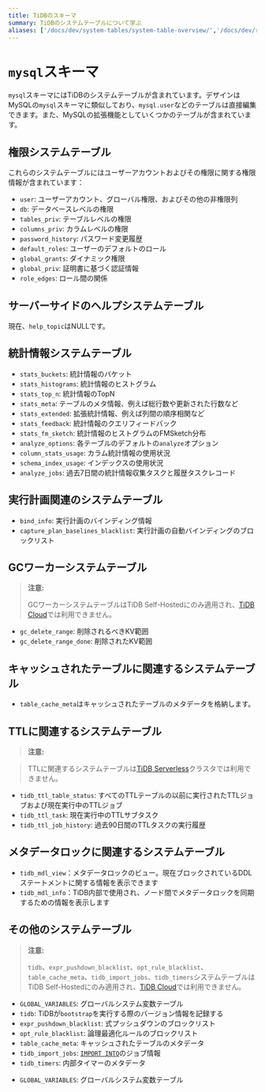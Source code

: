 ```yaml
---
title: TiDBのスキーマ
summary: TiDBのシステムテーブルについて学ぶ
aliases: ['/docs/dev/system-tables/system-table-overview/','/docs/dev/reference/system-databases/mysql/','/tidb/dev/system-table-overview/']
---
```


# `mysql`スキーマ

`mysql`スキーマにはTiDBのシステムテーブルが含まれています。デザインはMySQLの`mysql`スキーマに類似しており、`mysql.user`などのテーブルは直接編集できます。また、MySQLの拡張機能としていくつかのテーブルが含まれています。

## 権限システムテーブル

これらのシステムテーブルにはユーザーアカウントおよびその権限に関する権限情報が含まれています：

- `user`: ユーザーアカウント、グローバル権限、およびその他の非権限列
- `db`: データベースレベルの権限
- `tables_priv`: テーブルレベルの権限
- `columns_priv`: カラムレベルの権限
- `password_history`: パスワード変更履歴
- `default_roles`: ユーザーのデフォルトのロール
- `global_grants`: ダイナミック権限
- `global_priv`: 証明書に基づく認証情報
- `role_edges`: ロール間の関係

## サーバーサイドのヘルプシステムテーブル

現在、`help_topic`はNULLです。

## 統計情報システムテーブル

- `stats_buckets`: 統計情報のバケット
- `stats_histograms`: 統計情報のヒストグラム
- `stats_top_n`: 統計情報のTopN
- `stats_meta`: テーブルのメタ情報、例えば総行数や更新された行数など
- `stats_extended`: 拡張統計情報、例えば列間の順序相関など
- `stats_feedback`: 統計情報のクエリフィードバック
- `stats_fm_sketch`: 統計情報のヒストグラムのFMSketch分布
- `analyze_options`: 各テーブルのデフォルトの`analyze`オプション
- `column_stats_usage`: カラム統計情報の使用状況
- `schema_index_usage`: インデックスの使用状況
- `analyze_jobs`: 過去7日間の統計情報収集タスクと履歴タスクレコード

## 実行計画関連のシステムテーブル

- `bind_info`: 実行計画のバインディング情報
- `capture_plan_baselines_blacklist`: 実行計画の自動バインディングのブロックリスト

## GCワーカーシステムテーブル

> **注意:**
>
> GCワーカーシステムテーブルはTiDB Self-Hostedにのみ適用され、[TiDB Cloud](https://docs.pingcap.com/tidbcloud/)では利用できません。

- `gc_delete_range`: 削除されるべきKV範囲
- `gc_delete_range_done`: 削除されたKV範囲

## キャッシュされたテーブルに関連するシステムテーブル

- `table_cache_meta`はキャッシュされたテーブルのメタデータを格納します。

## TTLに関連するシステムテーブル

> **注意:**

> TTLに関連するシステムテーブルは[TiDB Serverless](https://docs.pingcap.com/tidbcloud/select-cluster-tier#tidb-serverless)クラスタでは利用できません。

* `tidb_ttl_table_status`: すべてのTTLテーブルの以前に実行されたTTLジョブおよび現在実行中のTTLジョブ
* `tidb_ttl_task`: 現在実行中のTTLサブタスク
* `tidb_ttl_job_history`: 過去90日間のTTLタスクの実行履歴

## メタデータロックに関連するシステムテーブル

* `tidb_mdl_view`：メタデータロックのビュー。現在ブロックされているDDLステートメントに関する情報を表示できます
* `tidb_mdl_info`：TiDB内部で使用され、ノード間でメタデータロックを同期するための情報を表示します

## その他のシステムテーブル

<CustomContent platform="tidb">

> **注意:**
>
> `tidb`、`expr_pushdown_blacklist`、`opt_rule_blacklist`、`table_cache_meta`、`tidb_import_jobs`、`tidb_timers`システムテーブルはTiDB Self-Hostedにのみ適用され、[TiDB Cloud](https://docs.pingcap.com/tidbcloud/)では利用できません。

- `GLOBAL_VARIABLES`: グローバルシステム変数テーブル
- `tidb`: TiDBが`bootstrap`を実行する際のバージョン情報を記録する
- `expr_pushdown_blacklist`: 式プッシュダウンのブロックリスト
- `opt_rule_blacklist`: 論理最適化ルールのブロックリスト
- `table_cache_meta`: キャッシュされたテーブルのメタデータ
- `tidb_import_jobs`: [`IMPORT INTO`](/sql-statements/sql-statement-import-into.md)のジョブ情報
- `tidb_timers`: 内部タイマーのメタデータ

</CustomContent>

<CustomContent platform="tidb-cloud">

- `GLOBAL_VARIABLES`: グローバルシステム変数テーブル

</CustomContent>